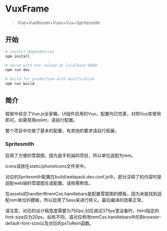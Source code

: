 # VuxFrame

> Vue+VueRouter+Vuex+Vux+Spritesmith

## 开始

``` bash
# install dependencies
npm install

# serve with hot reload at localhost:8080
npm run dev

# build for production with minification
npm run build
```
## 简介
框架中综合了Vue.js全家桶。UI组件启用的Vux。配置均已完善，对照Vux库使用即可。如需禁用eslint，请自行配置。

整个项目中仅做了基本的配置，有其他的要求请自行拓展。

### Spritesmith 
启用了方便的雪碧图，因为是手机端的项目，所以单位适配为rem。

icons请放在static/phoneIcons文件夹中。

对应的Spritesmith配置在build/webpack.dev.conf.js中。部分注释了的内容时是适配web端的雪碧图生成配置。请按需修改。

在assets的handler中remCss.handlebars是配置雪碧图的模板，因为未能找到适配rem单位的模板，所以启用了Sass来进行转义。最后编译的效果正常。

请注意，对应的设计稿宽度需要为750px,对应调试375px宽设备时，html指定的font-size应为20px。如有不同，请对应修改remCss.handlebars中的$browser-default-font-size以及对应的pxToRem函数。
